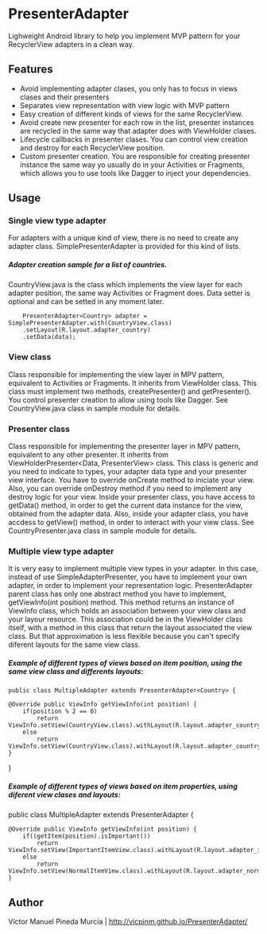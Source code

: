# PresenterAdapter

Lighweight Android library to help you implement MVP pattern for your RecyclerView adapters in a clean way.

## Features

  * Avoid implementing adapter clases, you only has to focus in views clases and their presenters
  * Separates view representation with view logic with MVP pattern
  * Easy creation of different kinds of views for the same RecyclerView.
  * Avoid create new presenter for each row in the list, presenter instances are recycled in the same way that adapter does with ViewHolder clases.
  * Lifecycle callbacks in presenter clases. You can control view creation and destroy for each RecyclerView position.
  * Custom presenter creation. You are responsible for creating presenter instance the same way yo usually do in your Activities or Fragments, which allows you to use tools like Dagger to inject your dependencies.

## Usage
### Single view type adapter

For adapters with a unique kind of view, there is no need to create any adapter class. SimplePresenterAdapter is provided for this kind of lists.
 
##### Adapter creation sample for a list of countries. 
  CountryView.java is the class which implements the view layer for each adapter position, the same way Activities or Fragment does.
  Data setter is optional and can be setted in any moment later.
             
        PresenterAdapter<Country> adapter = SimplePresenterAdapter.with(CountryView.class)
        .setLayout(R.layout.adapter_country)
        .setData(data);

### View class

Class responsible for implementing the view layer in MPV pattern, equivalent to Activities or Fragments. It inherits from ViewHolder<Data> class. 
This class must implement two methods, createPresenter() and getPresenter(). You control presenter creation to allow using tools like Dagger.
See CountryView.java class in sample module for details.

### Presenter class

Class responsible for implementing the presenter layer in MPV pattern, equivalent to any other presenter. It inherits from ViewHolderPresenter<Data, PresenterView> class. 
This class is generic and you need to indicate to types, your adapter data type and your presenter view interface. 
You have to override onCreate method to iniciate your view. Also, you can override onDestroy method if you need to implement any destroy logic for your view.
Inside your presenter class, you have access to getData() method, in order to get the current data instance for the view, obtained from the adapter data.
Also, inside your adapter class, you have accdess to getView() method, in order to interact with your view class.
See CountryPresenter.java class in sample module for details.

### Multiple view type adapter

It is very easy to implement multiple view types in your adapter. In this case, instead of use SimpleAdapterPresenter, you have to implement your own adapter, in order to implement your representation logic.
PresenterAdapter parent class has only one abstract method you have to implement, getViewInfo(int position) method. This method returns an instance of ViewInfo class, which holds an association between your view class and your layour resource.
This association could be in the ViewHolder class itself, with a method in this class that return the layout associated the view class. But that approximation is less flexible because you can't specify diferent layouts for the same view class.

##### Example of different types of views based on item position, using the same view class and differents layouts:

    public class MultipleAdapter extends PresenterAdapter<Country> {

    @Override public ViewInfo getViewInfo(int position) {
        if(position % 2 == 0)
            return ViewInfo.setView(CountryView.class).withLayout(R.layout.adapter_country_even);
        else
            return ViewInfo.setView(CountryView.class).withLayout(R.layout.adapter_country_even);
    }
}

##### Example of different types of views based on item properties, using diferent view clases and layouts:

public class MultipleAdapter extends PresenterAdapter<Country> {

    @Override public ViewInfo getViewInfo(int position) {
        if((getItem(position).isImportant())
            return ViewInfo.setView(ImportantItemView.class).withLayout(R.layout.adapter_important_item);
        else
            return ViewInfo.setView(NormalItemView.class).withLayout(R.layout.adapter_normal_item);
    }



## Author

Víctor Manuel Pineda Murcia | http://vicpinm.github.io/PresenterAdapter/
